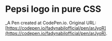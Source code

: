 # Pepsi logo in pure CSS
 _A Pen created at CodePen.io. Original URL: [https://codepen.io/fadynabilofficial/pen/arJyoR](https://codepen.io/fadynabilofficial/pen/arJyoR).

 